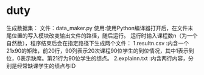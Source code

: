 # duty
生成数据集：
  文件：data_maker.py
  使用:使用Python编译器打开后，在文件末尾位置的写入模块改变输出文件的路径，随后运行。
        运行时输入课程数n（为一个自然数），程序结束后会在指定路径下生成两个文件：
        1.resultn.csv :内含一个21x90的矩阵，前20行，90列表示20次课程90位学生的到位情况，其中1表示到位，0表示缺席。第21行为90位学生的绩点。
        2.explainn.txt :内含两行内容，分别是经常缺课学生的绩点与ID

